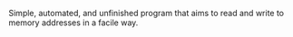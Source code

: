 Simple, automated, and unfinished program that aims to read and write to memory addresses in a facile way.
